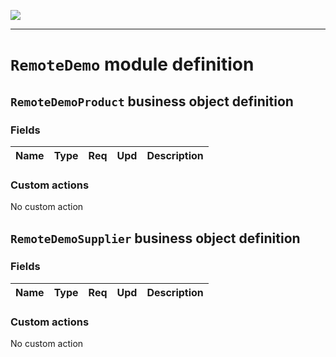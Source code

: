 ![](https://www.simplicite.io/resources//logos/logo250.png)
* * *

`RemoteDemo` module definition
==============================



`RemoteDemoProduct` business object definition
----------------------------------------------



### Fields

| Name                                                         | Type                                     | Req | Upd | Description                                                                      | 
| ------------------------------------------------------------ | ---------------------------------------- | --- | --- | -------------------------------------------------------------------------------- |

### Custom actions

No custom action

`RemoteDemoSupplier` business object definition
-----------------------------------------------



### Fields

| Name                                                         | Type                                     | Req | Upd | Description                                                                      | 
| ------------------------------------------------------------ | ---------------------------------------- | --- | --- | -------------------------------------------------------------------------------- |

### Custom actions

No custom action

